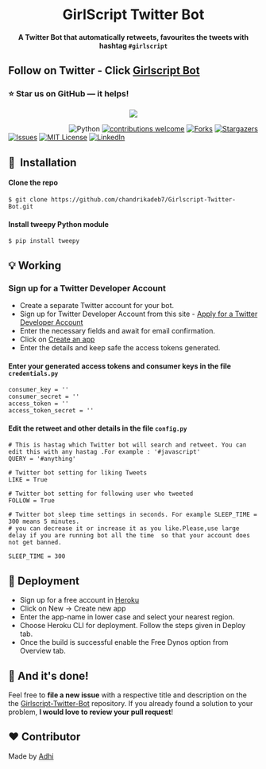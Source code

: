<h1 align="center">GirlScript Twitter Bot</h1>

<div align= "center">
  <h4>A Twitter Bot that automatically retweets, favourites the tweets with hashtag <code>#girlscript</code></h4>
</div>


## Follow on Twitter - Click [Girlscript Bot](https://twitter.com/girlscript_bot)

### :star: Star us on GitHub — it helps!


<p align="center"><img src="https://github.com/chandrikadeb7/Girlscript-Twitter-Bot/blob/master/Readme%20images/Screen%20Shot%202020-05-28%20at%2011.05.52%20AM.png"></p>

&nbsp;&nbsp;&nbsp;&nbsp;&nbsp;&nbsp;&nbsp;&nbsp;&nbsp;&nbsp;&nbsp;&nbsp;&nbsp;&nbsp;&nbsp;&nbsp;&nbsp;&nbsp;&nbsp;&nbsp;&nbsp;&nbsp;&nbsp;&nbsp;&nbsp;&nbsp;&nbsp;&nbsp;&nbsp;&nbsp;
![Python](https://img.shields.io/badge/python-v3.6+-blue.svg)
[![contributions welcome](https://img.shields.io/badge/contributions-welcome-brightgreen.svg?style=flat)](https://github.com/chandrikadeb7/Girlscript-Twitter-Bot/issues)
[![Forks](https://img.shields.io/github/forks/chandrikadeb7/Girlscript-Twitter-Bot.svg?logo=github)](https://github.com/chandrikadeb7/Girlscript-Twitter-Bot/network/members)
[![Stargazers](https://img.shields.io/github/stars/chandrikadeb7/Girlscript-Twitter-Bot.svg?logo=github)](https://github.com/chandrikadeb7/Girlscript-Twitter-Bot/stargazers)
[![Issues](https://img.shields.io/github/issues/chandrikadeb7/Girlscript-Twitter-Bot.svg?logo=github)](https://github.com/chandrikadeb7/Girlscript-Twitter-Bot/issues)
[![MIT License](https://img.shields.io/github/license/chandrikadeb7/Girlscript-Twitter-Bot.svg?style=flat-square)](https://github.com/chandrikadeb7/Girlscript-Twitter-Bot/blob/master/LICENSE)
[![LinkedIn](https://img.shields.io/badge/-LinkedIn-black.svg?style=flat-square&logo=linkedin&colorB=555)](https://www.linkedin.com/in/chandrika-deb/)

## 🚀&nbsp; Installation

#### Clone the repo
```
$ git clone https://github.com/chandrikadeb7/Girlscript-Twitter-Bot.git
```

#### Install tweepy Python module
```
$ pip install tweepy
```
## :bulb: Working

### Sign up for a Twitter Developer Account
* Create a separate Twitter account for your bot.
* Sign up for Twitter Developer Account from this site - [Apply for a Twitter Developer Account](https://developer.twitter.com/en/apply-for-access)
* Enter the necessary fields and await for email confirmation.
* Click on [Create an app](https://developer.twitter.com/en/apps)
* Enter the details and keep safe the access tokens generated.


#### Enter your generated access tokens and consumer keys in the file <code>credentials.py</code>

```
consumer_key = ''
consumer_secret = ''
access_token = ''
access_token_secret = ''
```
#### Edit the retweet and other details in the file <code>config.py</code>

```
# This is hastag which Twitter bot will search and retweet. You can edit this with any hastag .For example : '#javascript'
QUERY = '#anything'

# Twitter bot setting for liking Tweets
LIKE = True 

# Twitter bot setting for following user who tweeted
FOLLOW = True

# Twitter bot sleep time settings in seconds. For example SLEEP_TIME = 300 means 5 minutes.
# you can decrease it or increase it as you like.Please,use large delay if you are running bot all the time  so that your account does not get banned.

SLEEP_TIME = 300
```

## :key: Deployment

* Sign up for a free account in [Heroku](heroku.com)
* Click on New -> Create new app
* Enter the app-name in lower case and select your nearest region.
* Choose Heroku CLI for deployment. Follow the steps given in Deploy tab.
* Once the build is successful enable the Free Dynos option from Overview tab.

## :clap: And it's done!
Feel free to **file a new issue** with a respective title and description on the the [Girlscript-Twitter-Bot](https://github.com/chandrikadeb7/Girlscript-Twitter-Bot/issues) repository. If you already found a solution to your problem, **I would love to review your pull request**! 


## :heart: Contributor
Made by [Adhi](https://github.com/Adhii-x)
